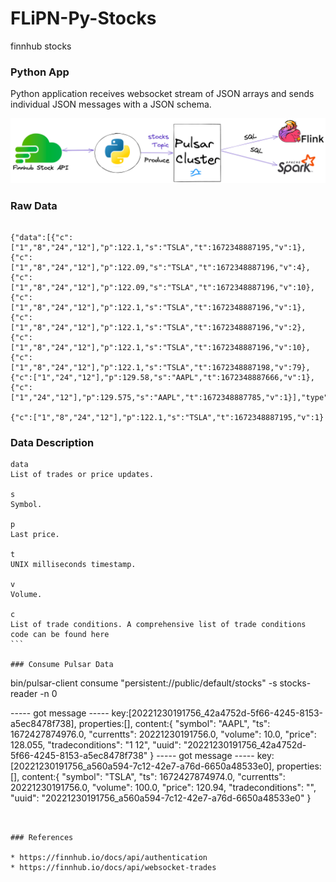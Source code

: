 # FLiPN-Py-Stocks

finnhub stocks

### Python App

Python application receives websocket stream of JSON arrays and sends individual JSON messages with a JSON schema.

![image](https://raw.githubusercontent.com/tspannhw/FLiPN-Py-Stocks/main/finnhubpystocks.png)

### Raw Data
````

{"data":[{"c":["1","8","24","12"],"p":122.1,"s":"TSLA","t":1672348887195,"v":1},{"c":["1","8","24","12"],"p":122.09,"s":"TSLA","t":1672348887196,"v":4},{"c":["1","8","24","12"],"p":122.09,"s":"TSLA","t":1672348887196,"v":10},{"c":["1","8","24","12"],"p":122.1,"s":"TSLA","t":1672348887196,"v":1},{"c":["1","8","24","12"],"p":122.1,"s":"TSLA","t":1672348887196,"v":2},{"c":["1","8","24","12"],"p":122.1,"s":"TSLA","t":1672348887196,"v":10},{"c":["1","8","24","12"],"p":122.1,"s":"TSLA","t":1672348887198,"v":79},{"c":["1","24","12"],"p":129.58,"s":"AAPL","t":1672348887666,"v":1},{"c":["1","24","12"],"p":129.575,"s":"AAPL","t":1672348887785,"v":1}],"type":"trade"}

{"c":["1","8","24","12"],"p":122.1,"s":"TSLA","t":1672348887195,"v":1}

````


### Data Description

````
data
List of trades or price updates.

s
Symbol.

p
Last price.

t
UNIX milliseconds timestamp.

v
Volume.

c
List of trade conditions. A comprehensive list of trade conditions code can be found here
```

### Consume Pulsar Data

````

bin/pulsar-client consume "persistent://public/default/stocks" -s stocks-reader -n 0


----- got message -----
key:[20221230191756_42a4752d-5f66-4245-8153-a5ec8478f738], properties:[], content:{
 "symbol": "AAPL",
 "ts": 1672427874976.0,
 "currentts": 20221230191756.0,
 "volume": 10.0,
 "price": 128.055,
 "tradeconditions": "1 12",
 "uuid": "20221230191756_42a4752d-5f66-4245-8153-a5ec8478f738"
}
----- got message -----
key:[20221230191756_a560a594-7c12-42e7-a76d-6650a48533e0], properties:[], content:{
 "symbol": "TSLA",
 "ts": 1672427874974.0,
 "currentts": 20221230191756.0,
 "volume": 100.0,
 "price": 120.94,
 "tradeconditions": "",
 "uuid": "20221230191756_a560a594-7c12-42e7-a76d-6650a48533e0"
}

````


### References

* https://finnhub.io/docs/api/authentication
* https://finnhub.io/docs/api/websocket-trades
